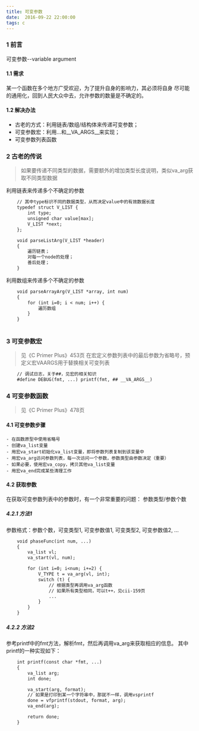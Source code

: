 ```yaml
---
title: 可变参数    
date:  2016-09-22 22:00:00  
tags: c  
---
```



### 1 前言
可变参数--variable argument
#### 1.1 需求
某一个函数在多个地方广受欢迎，为了提升自身的影响力，其必须将自身
尽可能的通用化，回到人民大众中去，允许参数的数量是不确定的。

#### 1.2 解决办法
- 古老的方式：利用链表/数组/结构体来传递可变参数；
- 可变参数宏：利用...和\_\_VA\_ARGS\_\_来实现；
- 可变参数列表函数


### 2 古老的传说
> 如果要传递不同类型的数据，需要额外的增加类型长度说明，类似va_arg获取不同类型数据

利用链表来传递多个不确定的参数
```gcc
    // 其中type标识不同的数据类型，从而决定value中的有效数据长度
    typedef struct V_LIST { 
        int type;
        unsigned char value[max];
        V_LIST *next;
    };

    void parseListArg(V_LIST *header)
    {
        遍历链表；
        对每一个node的处理；
        善后处理；
    }
```

利用数组来传递多个不确定的参数
```gcc
    void parseArrayArg(V_LIST *array, int num)
    {
        for (int i=0; i < num; i++) {
            遍历数组
        }
    }
    
```


### 3 可变参数宏
> 见《C Primer Plus》453页
在宏定义参数列表中的最后参数为省略号，预定义宏VAARGS用于替换相关可变列表
```gcc
    // 调试日志，关于##，见宏的相关知识
    #define DEBUG(fmt, ...) printf(fmt, ## __VA_ARGS__)
```


### 4 可变参数函数
> 见《C Primer Plus》478页
#### 4.1 可变参数步骤
```
- 在函数原型中使用省略号
- 创建va_list变量
- 用宏va_start初始化va_list变量，即将参数列表复制到该变量中
- 用宏va_arg访问参数列表，每一次访问一个参数，参数类型由参数决定（重要）
- 如果必要，使用宏va_copy，拷贝其他va_list变量
- 用宏va_end完成某些清理工作
```

#### 4.2 获取参数
在获取可变参数列表中的参数时，有一个非常重要的问题：
    参数类型/参数个数

##### 4.2.1 方法1  
参数格式：参数个数，可变类型1, 可变参数值1, 可变类型2, 可变参数值2, ...
```gcc
    void phaseFunc(int num, ...)
    {
        va_list vl;
        va_start(vl, num);

        for (int i=0; i<num; i+=2) {
            V_TYPE t = va_arg(vl, int);
            switch (t) {
                // 根据类型再调用va_arg函数
                // 如果所有类型相同，可以t++，见cii-159页
                ...
            }
        }
    }
```

##### 4.2.2 方法2
参考printf中的fmt方法，解析fmt，然后再调用va_arg来获取相应的信息。
其中printf的一种实现如下：
```gcc
    int printf(const char *fmt, ...) 
    {
        va_list arg;
        int done;

        va_start(arg, format);
        // 如果是打印到某一个字符串中，那就不一样，调用vsprintf
        done = vfprintf(stdout, format, arg);
        va_end(arg);

        return done;
    }
```
